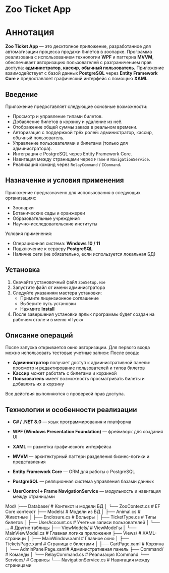 # Zoo Ticket App

# Аннотация

**Zoo Ticket App** — это десктопное приложение, разработанное для автоматизации процесса продажи билетов в зоопарке. Программа реализована с использованием технологии **WPF** и паттерна **MVVM**, обеспечивает авторизацию пользователей с разграничением прав доступа: **администратор**, **кассир**, **обычный пользователь**. Приложение взаимодействует с базой данных **PostgreSQL** через **Entity Framework Core** и предоставляет графический интерфейс с помощью **XAML**.

## Введение

Приложение предоставляет следующие основные возможности:

- Просмотр и управление типами билетов.
- Добавление билетов в корзину и удаление из неё.
- Отображение общей суммы заказа в реальном времени.
- Авторизация с поддержкой трёх ролей: администратор, кассир, обычный пользователь.
- Управление пользователями и билетами (только для администратора).
- Интеграция с PostgreSQL через Entity Framework Core.
- Навигация между страницами через `Frame` и `NavigationService`.
- Реализация команд через `RelayCommand` / `ICommand`.

## Назначение и условия применения

Приложение предназначено для использования в следующих организациях:

- Зоопарки
- Ботанические сады и оранжереи
- Образовательные учреждения
- Научно-исследовательские институты

Условия применения:

- Операционная система: **Windows 10 / 11**
- Подключение к серверу **PostgreSQL**
- Наличие сети (не обязательно, если используется локальная БД)

## Установка

1. Скачайте установочный файл `ZooSetup.exe`
2. Запустите файл от имени администратора
3. Следуйте указаниям мастера установки:
   - Примите лицензионное соглашение
   - Выберите путь установки
   - Нажмите **Install**
4. После завершения установки ярлык программы будет создан на рабочем столе и в меню «Пуск»

## Описание операций

После запуска открывается окно авторизации. Для первого входа можно использовать тестовые учетные записи:
После входа:

- **Администратор** получает доступ к административной панели: просмотр и редактирование пользователей и типов билетов
- **Кассир** может работать с билетами и корзиной
- **Пользователь** имеет возможность просматривать билеты и добавлять их в корзину

Все действия выполняются с проверкой прав доступа.

## Технологии и особенности реализации

- **C# / .NET 8.0** — язык программирования и платформа
- **WPF (Windows Presentation Foundation)** — фреймворк для создания UI
- **XAML** — разметка графического интерфейса
- **MVVM** — архитектурный паттерн разделения бизнес-логики и представления
- **Entity Framework Core** — ORM для работы с PostgreSQL
- **PostgreSQL** — реляционная система управления базами данных

- **UserControl + Frame NavigationService** — модульность и навигация между страницами


Mod/
├── Database/              # Контекст и модели БД
│   └── ZooContext.cs      # EF Core контекст
├── Models/                # Модели из БД
│   ├── Animal.cs          # Животные
│   ├── Enclosure.cs       # Вольеры
│   ├── TicketType.cs      # Типы билетов
│   ├── UserAccount.cs     # Учетные записи пользователей
│   └── ...                # Другие таблицы
├── ViewModels/            # ViewModel'ы
│   └── MainViewModel.cs  # Главная логика приложения
├── Views/                 # XAML-страницы
│   ├── MainWindow.xaml    # Главное окно
│   ├── TicketsPage.xaml   # Страница с билетами
│   ├── CartPage.xaml      # Корзина
│   └── AdminPanelPage.xaml# Административная панель
├── Command/               # Команды
│   └── RelayCommand.cs   # Реализация ICommand
└── Services/              # Сервисы
    └── NavigationService.cs # Навигация между страницами

